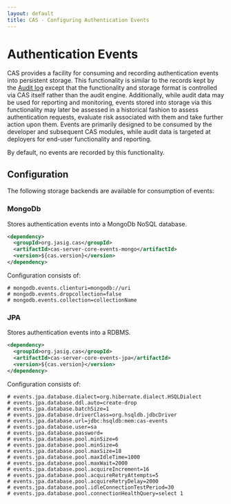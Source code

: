 ```yaml
---
layout: default
title: CAS - Configuring Authentication Events
---
```


# Authentication Events
CAS provides a facility for consuming and recording authentication events into persistent storage. This functionality is similar to the records
kept by the [Audit log](Audits.html) except that the functionality and storage format is controlled via CAS itself rather than the audit engine.
Additionally, while audit data may be used for reporting and monitoring, events stored into storage via this functionality may later be assessed
in a historical fashion to assess authentication requests, evaluate risk associated with them and take further action upon them. Events are primarily
designed to be consumed by the developer and subsequent CAS modules, while audit data is targeted at deployers for end-user functionality and reporting.

By default, no events are recorded by this functionality.

## Configuration
The following storage backends are available for consumption of events:

### MongoDb
Stores authentication events into a MongoDb NoSQL database.

```xml
<dependency>
  <groupId>org.jasig.cas</groupId>
  <artifactId>cas-server-core-events-mongo</artifactId>
  <version>${cas.version}</version>
</dependency>
```

Configuration consists of:

```properties
# mongodb.events.clienturi=mongodb://uri
# mongodb.events.dropcollection=false
# mongodb.events.collection=collectionName
```

### JPA
Stores authentication events into a RDBMS.

```xml
<dependency>
  <groupId>org.jasig.cas</groupId>
  <artifactId>cas-server-core-events-jpa</artifactId>
  <version>${cas.version}</version>
</dependency>
```

Configuration consists of:

```properties
# events.jpa.database.dialect=org.hibernate.dialect.HSQLDialect
# events.jpa.database.ddl.auto=create-drop
# events.jpa.database.batchSize=1
# events.jpa.database.driverClass=org.hsqldb.jdbcDriver
# events.jpa.database.url=jdbc:hsqldb:mem:cas-events
# events.jpa.database.user=sa
# events.jpa.database.password=
# events.jpa.database.pool.minSize=6
# events.jpa.database.pool.minSize=6
# events.jpa.database.pool.maxSize=18
# events.jpa.database.pool.maxIdleTime=1000
# events.jpa.database.pool.maxWait=2000
# events.jpa.database.pool.acquireIncrement=16
# events.jpa.database.pool.acquireRetryAttempts=5
# events.jpa.database.pool.acquireRetryDelay=2000
# events.jpa.database.pool.idleConnectionTestPeriod=30
# events.jpa.database.pool.connectionHealthQuery=select 1
```
